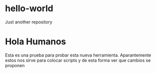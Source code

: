 # hello-world
Just another repository

# Hola Humanos 

Esta es una prueba para probar esta nueva herramienta. Aparantemente estos nos sirve para colocar scripts y de esta forma ver que cambios se proponen
